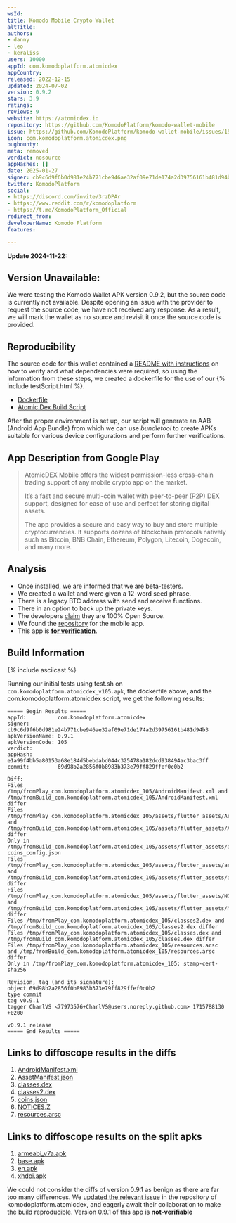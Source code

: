 ```yaml
---
wsId: 
title: Komodo Mobile Crypto Wallet
altTitle: 
authors:
- danny
- leo
- keraliss
users: 10000
appId: com.komodoplatform.atomicdex
appCountry: 
released: 2022-12-15
updated: 2024-07-02
version: 0.9.2
stars: 3.9
ratings: 
reviews: 9
website: https://atomicdex.io
repository: https://github.com/KomodoPlatform/komodo-wallet-mobile
issue: https://github.com/KomodoPlatform/komodo-wallet-mobile/issues/157
icon: com.komodoplatform.atomicdex.png
bugbounty: 
meta: removed
verdict: nosource
appHashes: []
date: 2025-01-27
signer: cb9c6d9f6b0d981e24b771cbe946ae32af09e71de174a2d39756161b481d94b3
twitter: KomodoPlatform
social:
- https://discord.com/invite/3rzDPAr
- https://www.reddit.com/r/komodoplatform
- https://t.me/KomodoPlatform_Official
redirect_from: 
developerName: Komodo Platform
features: 

---
```


**Update 2024-11-22:**

## Version Unavailable:  

We were testing the Komodo Wallet APK version 0.9.2, but the source code is currently not available. Despite opening an issue with the provider to request the source code, we have not received any response. As a result, we will mark the wallet as no source and revisit it once the source code is provided.

## Reproducibility

 The source code for this wallet contained a [README with instructions](https://github.com/KomodoPlatform/komodo-wallet-mobile/wiki/Project-Setup#build-and-run) on how to verify and what dependencies were required, so using the information from these steps, we created a dockerfile for the use of our {% include testScript.html %}. 

 - [Dockerfile](https://gitlab.com/walletscrutiny/walletScrutinyCom/-/blob/81b1f718a4b07edc4c6e84c819eb72a12acf3e28/scripts/test/android/com.komodoplatform.atomicdex.dockerfile)
 - [Atomic Dex Build Script](https://gitlab.com/walletscrutiny/walletScrutinyCom/-/blob/81b1f718a4b07edc4c6e84c819eb72a12acf3e28/scripts/test/android/com.komodoplatform.atomicdex.sh)

 After the proper environment is set up, our script will generate an AAB (Android App Bundle) from which we can use *bundletool* to create APKs suitable for various device configurations and perform further verifications.

## App Description from Google Play

> AtomicDEX Mobile offers the widest permission-less cross-chain trading support of any mobile crypto app on the market.
>
> It’s a fast and secure multi-coin wallet with peer-to-peer (P2P) DEX support, designed for ease of use and perfect for storing digital assets.
>
> The app provides a secure and easy way to buy and store multiple cryptocurrencies. It supports dozens of blockchain protocols natively such as Bitcoin, BNB Chain, Ethereum, Polygon, Litecoin, Dogecoin, and many more.

## Analysis

- Once installed, we are informed that we are beta-testers.
- We created a wallet and were given a 12-word seed phrase. 
- There is a legacy BTC address with send and receive functions. 
- There in an option to back up the private keys.
- The developers [claim](https://atomicdex.io/en/blog/q1-2023-progress-report/#atomicdex-mobile-goes-100-open-source) they are 100% Open Source.
- We found the [repository](https://github.com/KomodoPlatform/komodo-wallet-mobile) for the mobile app.
- This app is **[for verification](https://gitlab.com/walletscrutiny/walletScrutinyCom/-/issues/490)**.

## Build Information

{% include asciicast %}

Running our initial tests using test.sh on `com.komodoplatform.atomicdex_v105.apk`, the dockerfile above, and the com.komodoplatform.atomicdex script, we get the following results:

```
===== Begin Results =====
appId:          com.komodoplatform.atomicdex
signer:         cb9c6d9f6b0d981e24b771cbe946ae32af09e71de174a2d39756161b481d94b3
apkVersionName: 0.9.1
apkVersionCode: 105
verdict:        
appHash:        e1a99f4bb5a80153a68e184d5bebdabd044c325478a182dcd938494ac3bac3ff
commit:         69d98b2a2856f0b8983b373e79ff829ffef0c0b2

Diff:
Files /tmp/fromPlay_com.komodoplatform.atomicdex_105/AndroidManifest.xml and /tmp/fromBuild_com.komodoplatform.atomicdex_105/AndroidManifest.xml differ
Files /tmp/fromPlay_com.komodoplatform.atomicdex_105/assets/flutter_assets/AssetManifest.json and /tmp/fromBuild_com.komodoplatform.atomicdex_105/assets/flutter_assets/AssetManifest.json differ
Only in /tmp/fromBuild_com.komodoplatform.atomicdex_105/assets/flutter_assets/assets: coins_config.json
Files /tmp/fromPlay_com.komodoplatform.atomicdex_105/assets/flutter_assets/assets/coins.json and /tmp/fromBuild_com.komodoplatform.atomicdex_105/assets/flutter_assets/assets/coins.json differ
Files /tmp/fromPlay_com.komodoplatform.atomicdex_105/assets/flutter_assets/NOTICES.Z and /tmp/fromBuild_com.komodoplatform.atomicdex_105/assets/flutter_assets/NOTICES.Z differ
Files /tmp/fromPlay_com.komodoplatform.atomicdex_105/classes2.dex and /tmp/fromBuild_com.komodoplatform.atomicdex_105/classes2.dex differ
Files /tmp/fromPlay_com.komodoplatform.atomicdex_105/classes.dex and /tmp/fromBuild_com.komodoplatform.atomicdex_105/classes.dex differ
Files /tmp/fromPlay_com.komodoplatform.atomicdex_105/resources.arsc and /tmp/fromBuild_com.komodoplatform.atomicdex_105/resources.arsc differ
Only in /tmp/fromPlay_com.komodoplatform.atomicdex_105: stamp-cert-sha256

Revision, tag (and its signature):
object 69d98b2a2856f0b8983b373e79ff829ffef0c0b2
type commit
tag v0.9.1
tagger CharlVS <77973576+CharlVS@users.noreply.github.com> 1715788130 +0200

v0.9.1 release
===== End Results =====
```

## Links to diffoscope results in the diffs

1. [AndroidManifest.xml](https://xrviv.github.io/walletScrutinyBuildCasts/www/diffoscope-results/android/com.komodoplatform.atomicdex/105/diffo-universal-apk/diffoscope.com.komodoplatform_105_AndroidManifest.xml.html)
2. [AssetManifest.json](https://xrviv.github.io/walletScrutinyBuildCasts/www/diffoscope-results/android/com.komodoplatform.atomicdex/105/diffo-universal-apk/diffoscope.com.komodoplatform_105_AssetManifest.json.html)
3. [classes.dex](https://xrviv.github.io/walletScrutinyBuildCasts/www/diffoscope-results/android/com.komodoplatform.atomicdex/105/diffo-universal-apk/diffoscope.com.komodoplatform_105_classes.dex.html)
4. [classes2.dex](https://xrviv.github.io/walletScrutinyBuildCasts/www/diffoscope-results/android/com.komodoplatform.atomicdex/105/diffo-universal-apk/diffoscope.com.komodoplatform_105_classes2.dex.html)
5. [coins.json](https://xrviv.github.io/walletScrutinyBuildCasts/www/diffoscope-results/android/com.komodoplatform.atomicdex/105/diffo-universal-apk/diffoscope.com.komodoplatform_105_coins.json.html)
6. [NOTICES.Z](https://xrviv.github.io/walletScrutinyBuildCasts/www/diffoscope-results/android/com.komodoplatform.atomicdex/105/diffo-universal-apk/diffoscope.com.komodoplatform_105_NOTICES.Z.html)
7. [resources.arsc](https://xrviv.github.io/walletScrutinyBuildCasts/www/diffoscope-results/android/com.komodoplatform.atomicdex/105/diffo-universal-apk/diffoscope.com.komodoplatform_105_resources.arsc.html)

## Links to diffoscope results on the split apks

1. [armeabi_v7a.apk](https://xrviv.github.io/walletScrutinyBuildCasts/www/diffoscope-results/android/com.komodoplatform.atomicdex/105/diffo-split-apks/armeabi_v7a.html) 
2. [base.apk](https://xrviv.github.io/walletScrutinyBuildCasts/www/diffoscope-results/android/com.komodoplatform.atomicdex/105/diffo-split-apks/base.html)
3. [en.apk](https://xrviv.github.io/walletScrutinyBuildCasts/www/diffoscope-results/android/com.komodoplatform.atomicdex/105/diffo-split-apks/en.html)
4. [xhdpi.apk](https://xrviv.github.io/walletScrutinyBuildCasts/www/diffoscope-results/android/com.komodoplatform.atomicdex/105/diffo-split-apks/xhdpi.html)

We could not consider the diffs of version 0.9.1 as benign as there are far too many differences. 
We [updated the relevant issue](https://github.com/KomodoPlatform/komodo-wallet-mobile/issues/116#issuecomment-2266635605) in the repository of komodoplatform.atomicdex, and eagerly await their collaboration to make the build reproducible.
Version 0.9.1 of this app is **not-verifiable** 
